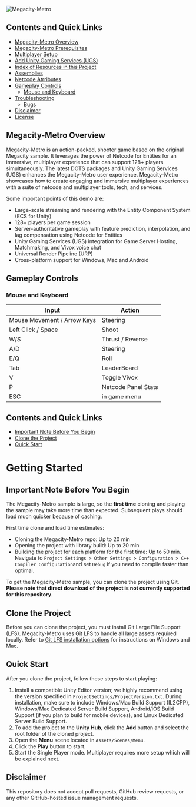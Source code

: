 ![Megacity-Metro](Readme/header.jpg)

## Contents and Quick Links
- [Megacity-Metro Overview](#megacity-metro-overview)
- [Megacity-Metro Prerequisites](Documentation/prerequisites.md)
- [Multiplayer Setup](Documentation/multiplayer-setup.md)
- [Add Unity Gaming Services (UGS)](Documentation/ugs.md)
- [Index of Resources in this Project](Documentation/script-index.md)
- [Assemblies](Documentation/assemblies.md)
- [Netcode Atrributes](Documentation/attributes.md)
- [Gameplay Controls](#gameplay-controls)
  - [Mouse and Keyboard](#mouse-and-keyboard)
- [Troubleshooting](#troubleshooting)
  - [Bugs](#bugs)
- [Disclaimer](#disclaimer)
- [License](#license)


## Megacity-Metro Overview

Megacity-Metro is an action-packed, shooter game based on the original Megacity sample. It leverages the power of Netcode for Entities for an immersive, multiplayer experience that can support 128+ players simultaneously. The latest DOTS packages and Unity Gaming Services (UGS) enhances the Megacity-Metro user experience. Megacity-Metro showcases how to create engaging and immersive multiplayer experiences with a suite of netcode and multiplayer tools, tech, and services. 

Some important points of this demo are:
- Large-scale streaming and rendering with the Entity Component System (ECS for Unity)
- 128+ players per game session
- Server-authoritative gameplay with feature prediction, interpolation, and lag compensation using Netcode for Entities
- Unity Gaming Services (UGS) integration for Game Server Hosting, Matchmaking, and Vivox voice chat
- Universal Render Pipeline (URP)
- Cross-platform support for Windows, Mac and Android

## Gameplay Controls

### Mouse and Keyboard

| Input        | Action       |
|--------------|--------------|
| Mouse Movement / Arrow Keys | Steering |
| Left Click / Space | Shoot |
| W/S | Thrust / Reverse |
| A/D | Steering |
| E/Q | Roll |
| Tab | LeaderBoard |
| V | Toggle Vivox |
| P | Netcode Panel Stats |
| ESC| in game menu |

## Contents and Quick Links

- [Important Note Before You Begin](#important-note-before-you-begin)
- [Clone the Project](#clone-the-project)
- [Quick Start](#quick-start) 

# Getting Started

## Important Note Before You Begin

The Megacity-Metro sample is large, so the **first time** cloning and playing the sample may take more time than expected. Subsequent plays should load much quicker because of caching.

First time clone and load time estimates:
- Cloning the Megacity-Metro repo: Up to 20 min
- Opening the project with library build: Up to 20 min
- Building the project for each platform for the first time: Up to 50 min. 
Navigate to `Project Settings > Other Settings > Configuration > C++ Compiler Configuration`and set `Debug` if you need to compile faster than optimal.

To get the Megacity-Metro sample, you can clone the project using Git. 
**Please note that direct download of the project is not currently supported for this repository**.

## Clone the Project

Before you can clone the project, you must install Git Large File Support (LFS). Megacity-Metro uses Git LFS to handle all large assets required locally. 
Refer to [Git LFS installation options](https://github.com/git-lfs/git-lfs/wiki/Installation) for instructions on Windows and Mac. 

## Quick Start

After you clone the project, follow these steps to start playing:
1. Install a compatible Unity Editor version; we highly recommend using the version specified in `ProjectSettings/ProjectVersion.txt`. During installation, make sure to include Windows/Mac Build Support (IL2CPP), Windows/Mac Dedicated Server Build Support, Android/iOS Build Support (if you plan to build for mobile devices), and Linux Dedicated Server Build Support.
2. To add the project to the **Unity Hub**, click the **Add** button and select the root folder of the cloned project.
3. Open the **Menu** scene located in `Assets/Scenes/Menu`. 
4. Click the **Play** button to start.
5. Start the Single Player mode. Multiplayer requires more setup which will be explained next.  

## Disclaimer

This repository does not accept pull requests, GitHub review requests, or any other GitHub-hosted issue management requests.
